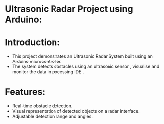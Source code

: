# Ultrasonic Radar Project using Arduino:
# Introduction:
* This project demonstrates an Ultrasonic Radar System built using an Arduino microcontroller. 
* The system detects obstacles using an ultrasonic sensor , visualise and monitor the data in pocessing IDE .
# Features:
* Real-time obstacle detection. 
* Visual representation of detected objects on a radar interface. 
* Adjustable detection range and angles. 
